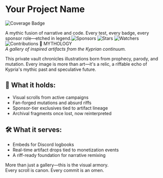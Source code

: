 # Your Project Name

![Coverage Badge](./coverage-badge.svg)

A mythic fusion of narrative and code. Every test, every badge, every sponsor role—etched in legend.![Sponsors](https://img.shields.io/github/sponsors/alexandros-thomson?style=for-the-badge)
![Stars](https://img.shields.io/github/stars/alexandros-thomson/alexandros-thomson?style=for-the-badge)
![Watchers](https://img.shields.io/github/watchers/alexandros-thomson/alexandros-thomson?style=for-the-badge)
![Contributions](https://github-readme-stats.vercel.app/api?username=alexandros-thomson&show_icons=true&theme=radical)
🧿 MYTHOLOGY  
*A gallery of inspired artifacts from the Kyprian continuum.*

This private vault chronicles illustrations born from prophecy, parody, and mutation. Every image is more than art—it's a relic, a riffable echo of Kypria's mythic past and speculative future.

## 📜 What it holds:
- Visual scrolls from active campaigns  
- Fan-forged mutations and absurd riffs  
- Sponsor-tier exclusives tied to artifact lineage  
- Archival fragments once lost, now reinterpreted  

## 🛠️ What it serves:
- Embeds for Discord logbooks  
- Real-time artifact drops tied to monetization events  
- A riff-ready foundation for narrative remixing  

More than just a gallery—this is the visual armory.  
Every scroll is canon. Every commit is an omen.
